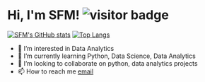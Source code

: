 # Hi, I'm SFM! ![visitor badge](https://visitor-badge.glitch.me/badge?page_id=stevie93.visitor-badge)


[![SFM's GitHub stats](https://github-readme-stats.vercel.app/api?username=stevie93)](https://github.com/stevie93/github-readme-stats)
[![Top Langs](https://github-readme-stats.vercel.app/api/top-langs/?username=stevie93)](https://github.com/stevie93/github-readme-stats)


- 👀 I’m interested in Data Analytics
- 🌱 I’m currently learning Python, Data Science, Data Analytics
- 💞️ I’m looking to collaborate on python, data analytics projects
- 📫 How to reach me [email](mailto:stevefmanso@gmail.com "email")

<!---
Stevie93/Stevie93 is a ✨ special ✨ repository because its `README.md` (this file) appears on your GitHub profile.
You can click the Preview link to take a look at your changes.
--->

